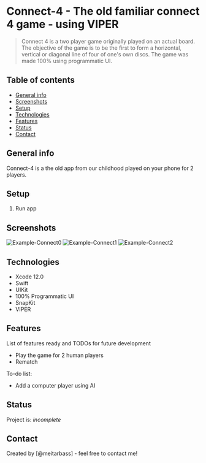 # Connect-4 - The old familiar connect 4 game - using VIPER
> Connect 4 is a two player game originally played on an actual board. The objective of the game is to be the first to form a horizontal, vertical or diagonal line of four of one's own discs. The game was made 100% using programmatic UI.

## Table of contents
* [General info](#general-info)
* [Screenshots](#screenshots)
* [Setup](#setup)
* [Technologies](#technologies)
* [Features](#features)
* [Status](#status)
* [Contact](#contact)

## General info
Connect-4 is a the old app from our childhood played on your phone for 2 players.

## Setup

1. Run app

## Screenshots
![Example-Connect0](./Readme/Connect-4-GIF.gif)
![Example-Connect1](./Readme/img1.gif)
![Example-Connect2](./Readme/img2.gif)

## Technologies
* Xcode 12.0
* Swift
* UIKit
* 100% Programmatic UI
* SnapKit
* VIPER

## Features
List of features ready and TODOs for future development
* Play the game for 2 human players
* Rematch

To-do list:
* Add a computer player using AI

## Status
Project is: _incomplete_

## Contact
Created by [@meitarbass] - feel free to contact me!
